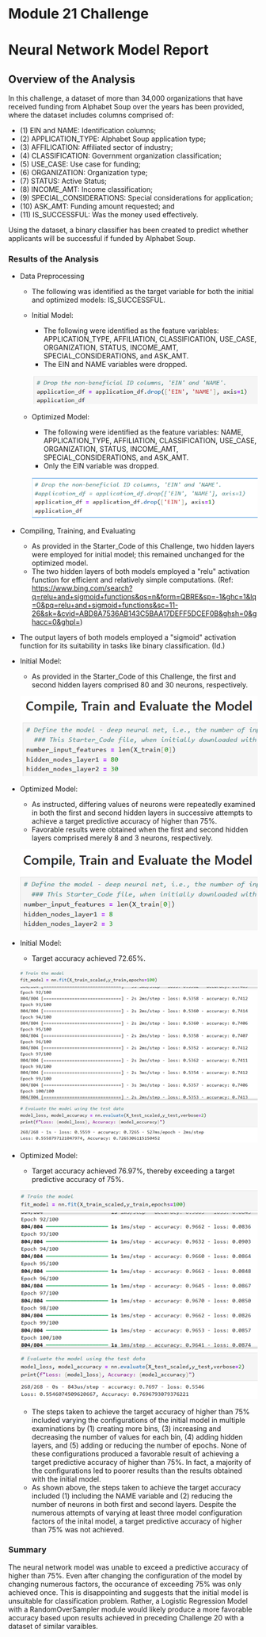 # Module 21 Challenge
# Neural Network Model Report

## Overview of the Analysis
In this challenge, a dataset of more than 34,000 organizations that have received funding from Alphabet Soup over the years has been provided, where the dataset includes columns comprised of: 

* (1) EIN and NAME: Identification columns;
* (2) APPLICATION_TYPE: Alphabet Soup application type;
* (3) AFFILICATION: Affiliated sector of industry;
* (4) CLASSIFICATION: Government organization classification;
* (5) USE_CASE: Use case for funding;
* (6) ORGANIZATION: Organization type;
* (7) STATUS: Active Status;
* (8) INCOME_AMT: Income classification;
* (9) SPECIAL_CONSIDERATIONS: Special considerations for application;
* (10) ASK_AMT: Funding amount requested; and
* (11) IS_SUCCESSFUL: Was the money used effectively.

Using the dataset, a binary classifier has been created to predict whether applicants will be successful if funded by Alphabet Soup.

### Results of the Analysis
* Data Preprocessing
  * The following was identified as the target variable for both the initial and optimized models: IS_SUCCESSFUL.

  * Initial Model:
    * The following were identified as the feature variables: APPLICATION_TYPE, AFFILIATION, CLASSIFICATION, USE_CASE, ORGANIZATION, STATUS, INCOME_AMT, SPECIAL_CONSIDERATIONS, and ASK_AMT.
    * The EIN and NAME variables were dropped.

    ![image](https://github.com/jimlhaugen/deep-learning-challenge/blob/master/Screenshots/initial_drop_EIN_and_NAME.png)
  

  * Optimized Model:
    * The following were identified as the feature variables: NAME, APPLICATION_TYPE, AFFILIATION, CLASSIFICATION, USE_CASE, ORGANIZATION, STATUS, INCOME_AMT, SPECIAL_CONSIDERATIONS, and ASK_AMT.
    * Only the EIN variable was dropped.

    ![image](https://github.com/jimlhaugen/deep-learning-challenge/blob/master/Screenshots/optimization_drop_EIN_only.png)

* Compiling, Training, and Evaluating
  * As provided in the Starter_Code of this Challenge, two hidden layers were employed for initial model; this remained unchanged for the optimized model.
  * The two hidden layers of both models employed a "relu" activation function for efficient and relatively simple computations. (Ref: https://www.bing.com/search?q=relu+and+sigmoid+functions&qs=n&form=QBRE&sp=-1&ghc=1&lq=0&pq=relu+and+sigmoid+functions&sc=11-26&sk=&cvid=ABD8A7536AB143C5BAA17DEFF5DCEF0B&ghsh=0&ghacc=0&ghpl=)
 * The output layers of both models employed a "sigmoid" activation function for its suitability in tasks like binary classification. (Id.)


  * Initial Model:
    * As provided in the Starter_Code of this Challenge, the first and second hidden layers comprised 80 and 30 neurons, respectively.

    ![image](https://github.com/jimlhaugen/deep-learning-challenge/blob/master/Screenshots/initial_nodes.png)
  

  * Optimized Model:
    * As instructed, differing values of neurons were repeatedly examined in both the first and second hidden layers in successive attempts to achieve a target predictive accuracy of higher than 75%.
    * Favorable results were obtained when the first and second hidden layers comprised merely 8 and 3 neurons, respectively.

    ![image](https://github.com/jimlhaugen/deep-learning-challenge/blob/master/Screenshots/optimization_nodes.png)

  * Initial Model:
    * Target accuracy achieved 72.65%.

    ![image](https://github.com/jimlhaugen/deep-learning-challenge/blob/master/Screenshots/initial_accuracy.png)
  

  * Optimized Model:
    * Target accuracy achieved 76.97%, thereby exceeding a target predictive accuracy of 75%.

    ![image](https://github.com/jimlhaugen/deep-learning-challenge/blob/master/Screenshots/optimization_accuracy.png)

    * The steps taken to achieve the target accuracy of higher than 75% included varying the configurations of the initial model in multiple examinations by (1) creating more bins, (3) increasing and decreasing the number of values for each bin, (4) adding hidden layers, and (5) adding or reducing the number of epochs.  None of these configurations produced a favorable result of achieving a target predictive accuracy of higher than 75%.  In fact, a majority of the configurations led to poorer results than the results obtained with the initial model.
    * As shown above, the steps taken to achieve the target accuracy included (1) including the NAME variable and (2) reducing the number of neurons in both first and second layers.  Despite the numerous attempts of varying at least three model configuration factors of the inital model, a target predictive accuracy of higher than 75% was not achieved. 

### Summary
The neural network model was unable to exceed a predictive accuracy of higher than 75%.  Even after changing the configuration of the model by changing numerous factors, the occurance of exceeding 75% was only achieved once.  This is disappointing and suggests that the initial model is unsuitable for classification problem.  Rather, a Logistic Regression Model with a RandomOverSampler module would likely produce a more favorable accuracy based upon results achieved in preceding Challenge 20 with a dataset of similar varaibles.